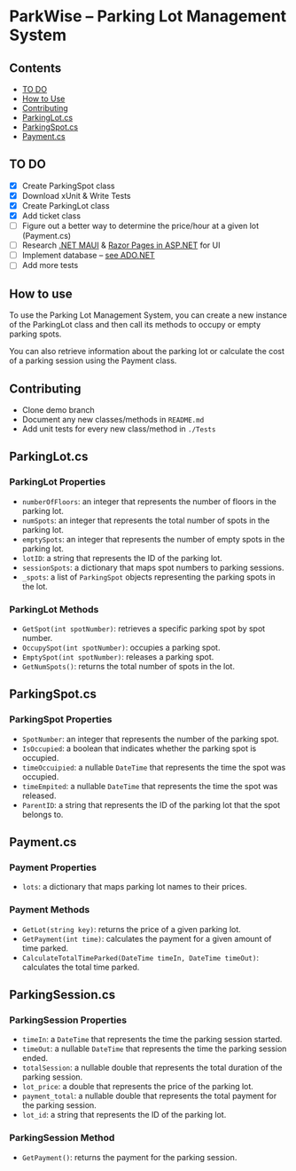 # ParkWise – Parking Lot Management System

## Contents

- [TO DO](#todo)
- [How to Use](#howto)
- [Contributing](#contributing)
- [ParkingLot.cs](#parkinglotcs)
- [ParkingSpot.cs](#parkingspotcs)
- [Payment.cs](#paymentcs)

## TO DO <a id="todo"> </a>

- [X] Create ParkingSpot class
- [X] Download xUnit & Write Tests
- [X] Create ParkingLot class
- [X] Add ticket class
- [ ] Figure out a better way to determine the price/hour at a given lot (Payment.cs)
- [ ] Research [.NET MAUI](https://learn.microsoft.com/en-us/dotnet/maui/what-is-maui?view=net-maui-7.0) & [Razor Pages in ASP.NET](https://learn.microsoft.com/en-us/aspnet/core/razor-pages/?view=aspnetcore-7.0&tabs=visual-studio-code) for UI
- [ ] Implement database – [see ADO.NET](https://learn.microsoft.com/en-us/troubleshoot/developer/visualstudio/csharp/language-compilers/create-sql-server-database-programmatically)
- [ ] Add more tests

## How to use <a id="howto"> </a>

To use the Parking Lot Management System, you can create a new instance of the ParkingLot class and then call its methods to occupy or empty parking spots.

You can also retrieve information about the parking lot or calculate the cost of a parking session using the Payment class.

## Contributing

- Clone demo branch
- Document any new classes/methods in `README.md`
- Add unit tests for every new class/method in `./Tests`

## ParkingLot.cs

### ParkingLot Properties

- `numberOfFloors`: an integer that represents the number of floors in the parking lot.
- `numSpots`: an integer that represents the total number of spots in the parking lot.
- `emptySpots`: an integer that represents the number of empty spots in the parking lot.
- `lotID`: a string that represents the ID of the parking lot.
- `sessionSpots`: a dictionary that maps spot numbers to parking sessions.
- `_spots`: a list of `ParkingSpot` objects representing the parking spots in the lot.

### ParkingLot Methods

- `GetSpot(int spotNumber)`: retrieves a specific parking spot by spot number.
- `OccupySpot(int spotNumber)`: occupies a parking spot.
- `EmptySpot(int spotNumber)`: releases a parking spot.
- `GetNumSpots()`: returns the total number of spots in the lot.

## ParkingSpot.cs

### ParkingSpot Properties

- `SpotNumber`: an integer that represents the number of the parking spot.
- `IsOccupied`: a boolean that indicates whether the parking spot is occupied.
- `timeOccuipied`: a nullable `DateTime` that represents the time the spot was occupied.
- `timeEmpited`: a nullable `DateTime` that represents the time the spot was released.
- `ParentID`: a string that represents the ID of the parking lot that the spot belongs to.

## Payment.cs

### Payment Properties

- `lots`: a dictionary that maps parking lot names to their prices.

### Payment Methods

- `GetLot(string key)`: returns the price of a given parking lot.
- `GetPayment(int time)`: calculates the payment for a given amount of time parked.
- `CalculateTotalTimeParked(DateTime timeIn, DateTime timeOut)`: calculates the total time parked.

## ParkingSession.cs

### ParkingSession Properties

- `timeIn`: a `DateTime` that represents the time the parking session started.
- `timeOut`: a nullable `DateTime` that represents the time the parking session ended.
- `totalSession`: a nullable double that represents the total duration of the parking session.
- `lot_price`: a double that represents the price of the parking lot.
- `payment_total`: a nullable double that represents the total payment for the parking session.
- `lot_id`: a string that represents the ID of the parking lot.

### ParkingSession Method

- `GetPayment()`: returns the payment for the parking session.
